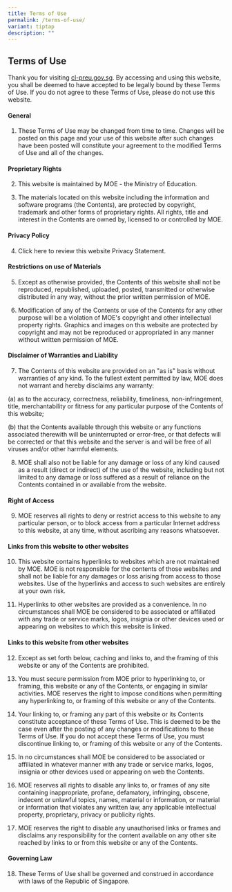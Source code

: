 ```yaml
---
title: Terms of Use
permalink: /terms-of-use/
variant: tiptap
description: ""
---
```

<h2>Terms of Use</h2>
<p>Thank you for visiting <a href="https://cl-preu.gov.sg" rel="noopener noreferrer nofollow" target="_blank">cl-preu.gov.sg</a>. By accessing and using
this website, you shall be deemed to have accepted to be legally bound
by these Terms of Use. If you do not agree to these Terms of Use, please
do not use this website.</p>
<h4>General</h4>
<ol data-tight="true" class="tight">
<li>
<p>These Terms of Use may be changed from time to time. Changes will be posted
on this page and your use of this website after such changes have been
posted will constitute your agreement to the modified Terms of Use and
all of the changes.</p>
</li>
</ol>
<h4>Proprietary Rights</h4>
<ol start="2" data-tight="true" class="tight">
<li>
<p>This website is maintained by MOE - the Ministry of Education.</p>
<p></p>
</li>
<li>
<p>The materials located on this website including the information and software
programs (the Contents), are protected by copyright, trademark and other
forms of proprietary rights. All rights, title and interest in the Contents
are owned by, licensed to or controlled by MOE.</p>
</li>
</ol>
<h4>Privacy Policy</h4>
<ol start="4" data-tight="true" class="tight">
<li>
<p>Click here to review this website&nbsp;Privacy Statement.</p>
</li>
</ol>
<h4>Restrictions on use of Materials</h4>
<ol start="5" data-tight="true" class="tight">
<li>
<p>Except as otherwise provided, the Contents of this website shall not be
reproduced, republished, uploaded, posted, transmitted or otherwise distributed
in any way, without the prior written permission of MOE.</p>
<p></p>
</li>
<li>
<p>Modification of any of the Contents or use of the Contents for any other
purpose will be a violation of MOE's copyright and other intellectual property
rights. Graphics and images on this website are protected by copyright
and may not be reproduced or appropriated in any manner without written
permission of MOE.</p>
</li>
</ol>
<h4>Disclaimer of Warranties and Liability</h4>
<ol start="7" data-tight="true" class="tight">
<li>
<p>The Contents of this website are provided on an "as is" basis without
warranties of any kind. To the fullest extent permitted by law, MOE does
not warrant and hereby disclaims any warranty:</p>
</li>
</ol>
<p>(a) as to the accuracy, correctness, reliability, timeliness, non-infringement,
title, merchantability or fitness for any particular purpose of the Contents
of this website;</p>
<p>(b) that the Contents available through this website or any functions
associated therewith will be uninterrupted or error-free, or that defects
will be corrected or that this website and the server is and will be free
of all viruses and/or other harmful elements.</p>
<p></p>
<ol start="8" data-tight="true" class="tight">
<li>
<p>MOE shall also not be liable for any damage or loss of any kind caused
as a result (direct or indirect) of the use of the website, including but
not limited to any damage or loss suffered as a result of reliance on the
Contents contained in or available from the website.</p>
</li>
</ol>
<h4>Right of Access</h4>
<ol start="9" data-tight="true" class="tight">
<li>
<p>MOE reserves all rights to deny or restrict access to this website to
any particular person, or to block access from a particular Internet address
to this website, at any time, without ascribing any reasons whatsoever.</p>
</li>
</ol>
<h4>Links from this website to other websites</h4>
<ol start="10" data-tight="true" class="tight">
<li>
<p>This website contains hyperlinks to websites which are not maintained
by MOE. MOE is not responsible for the contents of those websites and shall
not be liable for any damages or loss arising from access to those websites.
Use of the hyperlinks and access to such websites are entirely at your
own risk.</p>
<p></p>
</li>
<li>
<p>Hyperlinks to other websites are provided as a convenience. In no circumstances
shall MOE be considered to be associated or affiliated with any trade or
service marks, logos, insignia or other devices used or appearing on websites
to which this website is linked.</p>
</li>
</ol>
<h4>Links to this website from other websites</h4>
<ol start="12" data-tight="true" class="tight">
<li>
<p>Except as set forth below, caching and links to, and the framing of this
website or any of the Contents are prohibited.</p>
<p></p>
</li>
<li>
<p>You must secure permission from MOE prior to hyperlinking to, or framing,
this website or any of the Contents, or engaging in similar activities.
MOE reserves the right to impose conditions when permitting any hyperlinking
to, or framing of this website or any of the Contents.</p>
<p></p>
</li>
<li>
<p>Your linking to, or framing any part of this website or its Contents constitute
acceptance of these Terms of Use. This is deemed to be the case even after
the posting of any changes or modifications to these Terms of Use. If you
do not accept these Terms of Use, you must discontinue linking to, or framing
of this website or any of the Contents.</p>
<p></p>
</li>
<li>
<p>In no circumstances shall MOE be considered to be associated or affiliated
in whatever manner with any trade or service marks, logos, insignia or
other devices used or appearing on web the Contents.</p>
<p></p>
</li>
<li>
<p>MOE reserves all rights to disable any links to, or frames of any site
containing inappropriate, profane, defamatory, infringing, obscene, indecent
or unlawful topics, names, material or information, or material or information
that violates any written law, any applicable intellectual property, proprietary,
privacy or publicity rights.</p>
<p></p>
</li>
<li>
<p>MOE reserves the right to disable any unauthorised links or frames and
disclaims any responsibility for the content available on any other site
reached by links to or from this website or any of the Contents.</p>
</li>
</ol>
<h4>Governing Law</h4>
<ol start="18" data-tight="true" class="tight">
<li>
<p>These Terms of Use shall be governed and construed in accordance with
laws of the Republic of Singapore.</p>
</li>
</ol>
<p></p>